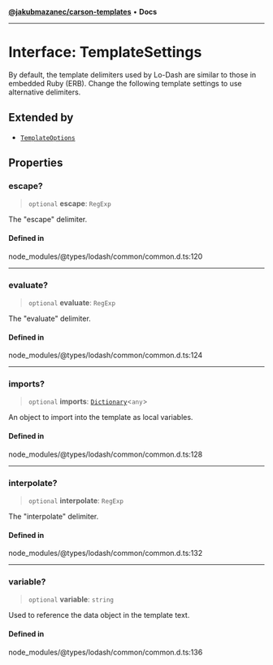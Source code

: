 [**@jakubmazanec/carson-templates**](../../../README.md) • **Docs**

---

# Interface: TemplateSettings

By default, the template delimiters used by Lo-Dash are similar to those in embedded Ruby (ERB).
Change the following template settings to use alternative delimiters.

## Extended by

- [`TemplateOptions`](TemplateOptions.md)

## Properties

### escape?

> `optional` **escape**: `RegExp`

The "escape" delimiter.

#### Defined in

node_modules/@types/lodash/common/common.d.ts:120

---

### evaluate?

> `optional` **evaluate**: `RegExp`

The "evaluate" delimiter.

#### Defined in

node_modules/@types/lodash/common/common.d.ts:124

---

### imports?

> `optional` **imports**: [`Dictionary`](Dictionary.md)\<`any`\>

An object to import into the template as local variables.

#### Defined in

node_modules/@types/lodash/common/common.d.ts:128

---

### interpolate?

> `optional` **interpolate**: `RegExp`

The "interpolate" delimiter.

#### Defined in

node_modules/@types/lodash/common/common.d.ts:132

---

### variable?

> `optional` **variable**: `string`

Used to reference the data object in the template text.

#### Defined in

node_modules/@types/lodash/common/common.d.ts:136

